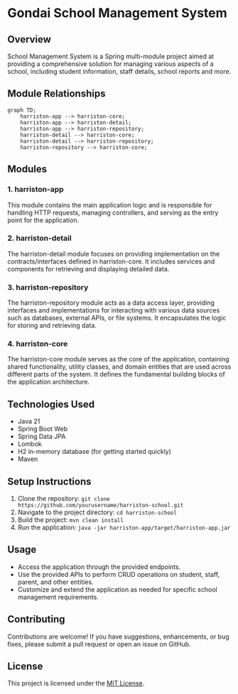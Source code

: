 # Gondai School Management System

## Overview
School Management System is a Spring multi-module project aimed at providing a comprehensive solution for managing various aspects of a school, including student information, staff details, school reports and more.

## Module Relationships

```mermaid
graph TD;
    harriston-app --> harriston-core;
    harriston-app --> harriston-detail;
    harriston-app --> harriston-repository;
    harriston-detail --> harriston-core;
    harriston-detail --> harriston-repository;
    harriston-repository --> harriston-core;
```

## Modules

### 1. harriston-app
This module contains the main application logic and is responsible for handling HTTP requests, managing controllers, and serving as the entry point for the application.

### 2. harriston-detail
The harriston-detail module focuses on providing implementation on the contracts/interfaces defined in harriston-core. It includes services and components for retrieving and displaying detailed data.

### 3. harriston-repository
The harriston-repository module acts as a data access layer, providing interfaces and implementations for interacting with various data sources such as databases, external APIs, or file systems. It encapsulates the logic for storing and retrieving data.

### 4. harriston-core
The harriston-core module serves as the core of the application, containing shared functionality, utility classes, and domain entities that are used across different parts of the system. It defines the fundamental building blocks of the application architecture.

## Technologies Used
- Java 21
- Spring Boot Web
- Spring Data JPA
- Lombok
- H2 in-memory database (for getting started quickly)
- Maven

## Setup Instructions
1. Clone the repository: `git clone https://github.com/yourusername/harriston-school.git`
2. Navigate to the project directory: `cd harriston-school`
3. Build the project: `mvn clean install`
4. Run the application: `java -jar harriston-app/target/harriston-app.jar`


## Usage
- Access the application through the provided endpoints.
- Use the provided APIs to perform CRUD operations on student, staff, parent, and other entities.
- Customize and extend the application as needed for specific school management requirements.

## Contributing
Contributions are welcome! If you have suggestions, enhancements, or bug fixes, please submit a pull request or open an issue on GitHub.

## License
This project is licensed under the [MIT License](LICENSE).
